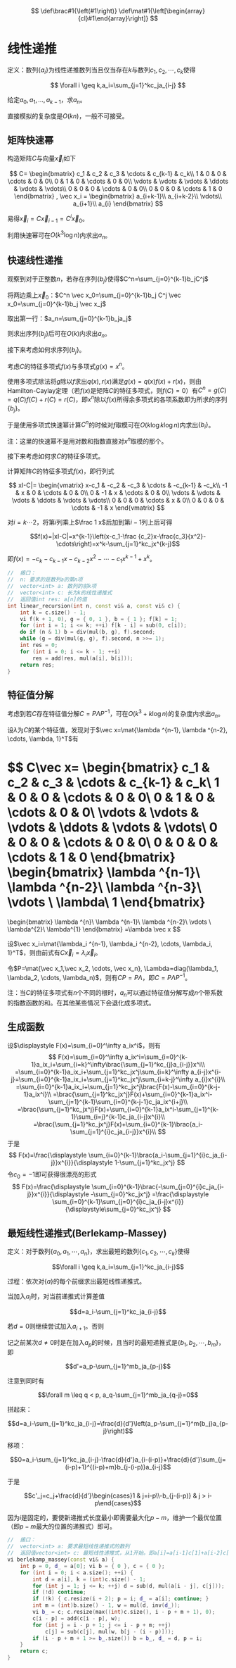 $$
\def\brac#1{\left(#1\right)}
\def\mat#1{\left[\begin{array}{cl}#1\end{array}\right]}
$$

# 线性递推

定义：数列$\{a_i\}$为线性递推数列当且仅当存在$k$与数列$c_1, c_2, \cdots, c_k$使得


$$
\forall i \geq k,a_i=\sum_{j=1}^kc_ja_{i-j}
$$

给定$a_0,a_1,...,a_{k-1}$，求$a_n$。

直接模拟的复杂度是$O(kn)$，一般不可接受。

## 矩阵快速幂

构造矩阵$C$与向量$\vec x_i$如下

$$
C=
\begin{bmatrix}
    c_1 & c_2 & c_3 & \cdots & c_{k-1} & c_k\\
    1 & 0 & 0 & \cdots & 0 & 0\\
    0 & 1 & 0 & \cdots & 0 & 0\\
    \vdots & \vdots & \vdots & \ddots & \vdots & \vdots\\
    0 & 0 & 0 & \cdots & 0 & 0\\
    0 & 0 & 0 & \cdots & 1 & 0
\end{bmatrix}
,
\vec x_i = \begin{bmatrix}
    a_{i+k-1}\\
    a_{i+k-2}\\
    \vdots\\
    a_{i+1}\\
    a_{i}
\end{bmatrix}
$$

易得$\vec x_i=C\vec x_{i-1}=C^i\vec x_0$。

利用快速幂可在$O(k^3 \log n)$内求出$a_n$。

## 快速线性递推

观察到对于正整数$n$，若存在序列$\{b_j\}$使得$C^n=\sum_{j=0}^{k-1}b_jC^j$

将两边乘上$\vec x_0$：$C^n \vec x_0=\sum_{j=0}^{k-1}b_j C^j \vec x_0=\sum_{j=0}^{k-1}b_j \vec x_j$

取出第一行：$a_n=\sum_{j=0}^{k-1}b_ja_j$

则求出序列$\{b_j\}$后可在$O(k)$内求出$a_n$。

接下来考虑如何求序列$\{b_j\}$。

考虑$C$的特征多项式$f(x)$与多项式$g(x)=x^n$。

使用多项式除法将$g$除以$f$求出$q(x),r(x)$满足$g(x)=q(x)f(x)+r(x)$，则由Hamilton-Caylay定理（若$f(x)$是矩阵$C$的特征多项式，则$f(C)=0$）有$C^n=g(C)=q(C)f(C)+r(C)=r(C)$，即$x^n$除以$f(x)$所得余多项式的各项系数即为所求的序列$\{b_j\}$。

于是使用多项式快速幂计算$C^n$的时候对$f$取模可在$O(k \log k \log n)$内求出$\{b_i\}$。

注：这里的快速幂不是用对数和指数直接对$x^n$取模的那个。

接下来考虑如何求$C$的特征多项式。

计算矩阵$C$的特征多项式$f(x)$，即行列式

$$
xI-C|=
\begin{vmatrix}
x-c_1 & -c_2 & -c_3 & \cdots & -c_{k-1} & -c_k\\
-1 & x & 0 & \cdots & 0 & 0\\
0 & -1 & x & \cdots & 0 & 0\\
\vdots & \vdots & \vdots & \ddots & \vdots & \vdots\\
0 & 0 & 0 & \cdots & x & 0\\
0 & 0 & 0 & \cdots & -1 & x
\end{vmatrix}
$$

对$i=k\cdots 2$，将第$i$列乘上$\frac 1 x$后加到第$i-1$列上后可得

$$f(x)=|xI-C|=x^{k-1}\left(x-c_1-\frac {c_2}x-\frac{c_3}{x^2}-\cdots\right)=x^k-\sum_{j=1}^kc_jx^{k-j}$$

即$f(x)=-c_k-c_{k-1}x-c_{k-2}x^2-\cdots -c_1x^{k-1}+x^k$。

```cpp
//  接口：
//  n: 要求的是数列a的第n项
//  vector<int> a: 数列的前k项
//  vector<int> c: 长为k的线性递推式
//  返回值int res: a[n]的值
int linear_recursion(int n, const vi& a, const vi& c) {
    int k = c.size() - 1;
    vi f(k + 1, 0), g = { 0, 1 }, b = { 1 }; f[k] = 1;
    for (int i = 1; i <= k; ++i) f[k - i] = sub(0, c[i]);
    do if (n & 1) b = div(mul(b, g), f).second;
    while (g = div(mul(g, g), f).second, n >>= 1);
    int res = 0;
    for (int i = 0; i <= k - 1; ++i)
        res = add(res, mul(a[i], b[i]));
    return res;
}
```

## 特征值分解

考虑到若$C$存在特征值分解$C=P\Lambda P^{-1}$，可在$O(k^3+k \log n)$的复杂度内求出$a_n$。

设$\lambda$为$C$的某个特征值，发现对于$\vec x=\mat{\lambda ^{n-1}, \lambda ^{n-2}, \cdots, \lambda, 1}^T$有

$$
C\vec x=
\begin{bmatrix}
    c_1 & c_2 & c_3 & \cdots & c_{k-1} & c_k\\
    1 & 0 & 0 & \cdots & 0 & 0\\
    0 & 1 & 0 & \cdots & 0 & 0\\
    \vdots & \vdots & \vdots & \ddots & \vdots & \vdots\\
    0 & 0 & 0 & \cdots & 0 & 0\\
    0 & 0 & 0 & \cdots & 1 & 0
\end{bmatrix}
\begin{bmatrix}
    \lambda ^{n-1}\\
    \lambda ^{n-2}\\
    \lambda ^{n-3}\\
    \vdots \\
    \lambda\\
    1
\end{bmatrix}
=
\begin{bmatrix}
    \lambda ^{n}\\
    \lambda ^{n-1}\\
    \lambda ^{n-2}\\
    \vdots \\
    \lambda^{2}\\
    \lambda^{1}
\end{bmatrix}
=\lambda \vec x
$$

设$\vec x_i=\mat{\lambda_i ^{n-1}, \lambda_i ^{n-2}, \cdots, \lambda_i, 1}^T$，则由前式有$C \vec x_i=\lambda_i \vec x_i$。

令$P=\mat{\vec x_1,\vec x_2, \cdots, \vec x_n}, \Lambda=diag(\lambda_1, \lambda_2, \cdots, \lambda_n)$，则有$CP=P\Lambda$，即$C=P \Lambda P^{-1}$。

注：当$C$的特征多项式有$n$个不同的根时，$a_n$可以通过特征值分解写成$n$个带系数的指数函数的和。在其他某些情况下会退化成多项式。

## 生成函数

设$\displaystyle F(x)=\sum_{i=0}^\infty a_ix^i$，则有
$$
F(x)=\sum_{i=0}^\infty a_ix^i=\sum_{i=0}^{k-1}a_ix_i+\sum_{i=k}^\infty\brac{\sum_{j=1}^kc_{j}a_{i-j}}x^i\\
=\sum_{i=0}^{k-1}a_ix_i+\sum_{j=1}^kc_jx^j\sum_{i=k}^\infty a_{i-j}x^{i-j}=\sum_{i=0}^{k-1}a_ix_i+\sum_{j=1}^kc_jx^j\sum_{i=k-j}^\infty a_{i}x^{i}\\
=\sum_{i=0}^{k-1}a_ix_i+\sum_{j=1}^kc_jx^j\brac{F(x)-\sum_{i=0}^{k-j-1}a_ix^i}\\
=\brac{\sum_{j=1}^kc_jx^j}F(x)+\sum_{i=0}^{k-1}a_ix^i-\sum_{j=1}^{k-1}\sum_{i=0}^{k-j-1}c_ja_ix^{i+j}\\
=\brac{\sum_{j=1}^kc_jx^j}F(x)+\sum_{i=0}^{k-1}a_ix^i-\sum_{j=1}^{k-1}\sum_{i=j}^{k-1}c_ja_{i-j}x^{i}\\
=\brac{\sum_{j=1}^kc_jx^j}F(x)+\sum_{i=0}^{k-1}\brac{a_i-\sum_{j=1}^{i}c_ja_{i-j}}x^{i}\\
$$
于是
$$
F(x)=\frac{\displaystyle \sum_{i=0}^{k-1}\brac{a_i-\sum_{j=1}^{i}c_ja_{i-j}}x^{i}}{\displaystyle 1-\sum_{j=1}^kc_jx^j}
$$
令$c_0=-1$即可获得很漂亮的形式
$$
F(x)=\frac{\displaystyle \sum_{i=0}^{k-1}\brac{-\sum_{j=0}^{i}c_ja_{i-j}}x^{i}}{\displaystyle -\sum_{j=0}^kc_jx^j}
=\frac{\displaystyle \sum_{i=0}^{k-1}\sum_{j=0}^{i}c_ja_{i-j}x^{i}}{\displaystyle\sum_{j=0}^kc_jx^j}
$$


## 最短线性递推式(Berlekamp-Massey)

定义：对于数列$\{a_0,a_1,\cdots,a_n\}$，求出最短的数列$\{c_1, c_2, \cdots, c_k\}$使得

$$\forall i \geq k,a_i=\sum_{j=1}^kc_ja_{i-j}$$

过程：依次对$\{a\}$的每个前缀求出最短线性递推式。

当加入$a_i$时，对当前递推式计算差值

$$d=a_i-\sum_{j=1}^kc_ja_{i-j}$$

若$d=0$则继续尝试加入$a_{i+1}$。否则

记之前某次$d \neq 0$时是在加入$a_p$的时候，且当时的最短递推式是$\{b_1, b_2, \cdots, b_m\}$，即

$$d'=a_p-\sum_{j=1}^mb_ja_{p-j}$$

注意到同时有

$$\forall m \leq q < p, a_q-\sum_{j=1}^mb_ja_{q-j}=0$$

拼起来：

$$d=a_i-\sum_{j=1}^kc_ja_{i-j}=\frac{d}{d'}\left(a_p-\sum_{j=1}^m{b_j}a_{p-j}\right)$$

移项：

$$0=a_i-\sum_{j=1}^kc_ja_{i-j}-\frac{d}{d'}a_{i-(i-p)}+\frac{d}{d'}\sum_{j=(i-p)+1}^{(i-p)+m}b_{j-(i-p)}a_{i-j}$$

于是

$$c'_j=c_j+\frac{d}{d'}\begin{cases}1 & j=i-p\\-b_{j-(i-p)} & j > i-p\end{cases}$$

因为$i$是固定的，要使新递推式长度最小即需要最大化$p-m$，维护一个最优位置（即$p-m$最大的位置的递推式）即可。

```cpp
//  接口：
//  vector<int> a: 要求最短线性递推式的数列
//  返回值vector<int> c: 最短线性递推式，从1开始。即a[i]=a[i-1]c[1]+a[i-2]c[2]+...
vi berlekamp_massey(const vi& a) {
    int p = 0, d_ = a[0]; vi b = { 0 }, c = { 0 }; 
    for (int i = 0; i < a.size(); ++i) {
        int d = a[i], k = (int)c.size() - 1;
        for (int j = 1; j <= k; ++j) d = sub(d, mul(a[i - j], c[j]));
        if (!d) continue;
        if (!k) { c.resize(i + 2); p = i; d_ = a[i]; continue; }
        int m = (int)b.size() - 1, w = mul(d, inv(d_));
        vi b_ = c; c.resize(max((int)c.size(), i - p + m + 1), 0);
        c[i - p] = add(c[i - p], w);
        for (int j = i - p + 1; j <= i - p + m; ++j)
            c[j] = sub(c[j], mul(w, b[j - (i - p)]));
        if (i - p + m + 1 >= b_.size()) b = b_, d_ = d, p = i;
    }
    return c;
}
```
